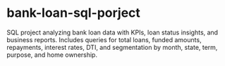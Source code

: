 # bank-loan-sql-porject
SQL project analyzing bank loan data with KPIs, loan status insights, and business reports. Includes queries for total loans, funded amounts, repayments, interest rates, DTI, and segmentation by month, state, term, purpose, and home ownership.
